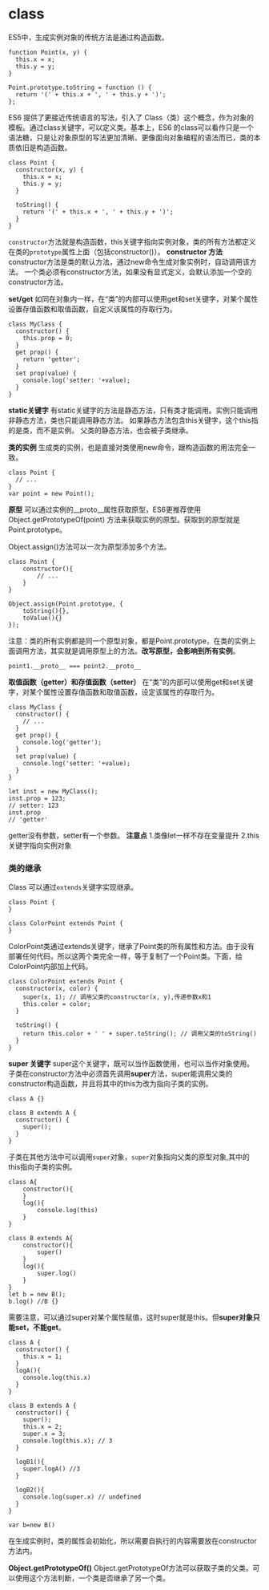 class
===================
ES5中，生成实例对象的传统方法是通过构造函数。
```
function Point(x, y) {
  this.x = x;
  this.y = y;
}

Point.prototype.toString = function () {
  return '(' + this.x + ', ' + this.y + ')'; 
};
```
ES6 提供了更接近传统语言的写法，引入了 Class（类）这个概念，作为对象的模板。通过class关键字，可以定义类。基本上，ES6 的class可以看作只是一个语法糖，只是让对象原型的写法更加清晰、更像面向对象编程的语法而已，类的本质依旧是构造函数。

```
class Point {
  constructor(x, y) {
    this.x = x;
    this.y = y;
  }

  toString() {
    return '(' + this.x + ', ' + this.y + ')';
  }
}
```
`constructor`方法就是构造函数，this关键字指向实例对象，类的所有方法都定义在类的`prototype`属性上面（包括constructor()）。
**constructor 方法**
constructor方法是类的默认方法，通过new命令生成对象实例时，自动调用该方法。
一个类必须有constructor方法，如果没有显式定义，会默认添加一个空的constructor方法。

**set/get**
如同在对象内一样，在“类”的内部可以使用get和set关键字，对某个属性设置存值函数和取值函数，自定义该属性的存取行为。

```
class MyClass {
  constructor() {
    this.prop = 0;
  }
  get prop() {
    return 'getter';
  }
  set prop(value) {
    console.log('setter: '+value);
  }
}
```

**static关键字**
有static关键字的方法是静态方法，只有类才能调用。实例只能调用非静态方法，类也只能调用静态方法。
如果静态方法包含this关键字，这个this指的是类，而不是实例。
父类的静态方法，也会被子类继承。

**类的实例**
生成类的实例，也是直接对类使用new命令，跟构造函数的用法完全一致。
```
class Point {
  // ...
}
var point = new Point();
```

**原型**
可以通过实例的__proto__属性获取原型，ES6更推荐使用 Object.getPrototypeOf(point) 方法来获取实例的原型。获取到的原型就是Point.prototype。

Object.assign()方法可以一次为原型添加多个方法。
```
class Point {
	constructor(){
		// ...
	}
}

Object.assign(Point.prototype, {
	toString(){},
	toValue(){}
});
```
注意：类的所有实例都是同一个原型对象，都是Point.prototype，在类的实例上面调用方法，其实就是调用原型上的方法。**改写原型，会影响到所有实例**。
```
point1.__proto__ === point2.__proto__
```
**取值函数（getter）和存值函数（setter）**
在“类”的内部可以使用get和set关键字，对某个属性设置存值函数和取值函数，设定该属性的存取行为。
```
class MyClass {
  constructor() {
    // ...
  }
  get prop() {
    console.log('getter');
  }
  set prop(value) {
    console.log('setter: '+value);
  }
}

let inst = new MyClass();
inst.prop = 123;
// setter: 123
inst.prop
// 'getter'
```
getter没有参数，setter有一个参数。
**注意点**
1.类像let一样不存在变量提升
2.this关键字指向实例对象

###  类的继承
Class 可以通过`extends`关键字实现继承。
```
class Point {
}

class ColorPoint extends Point {
}
```
ColorPoint类通过extends关键字，继承了Point类的所有属性和方法。由于没有部署任何代码，所以这两个类完全一样，等于复制了一个Point类。下面，给ColorPoint内部加上代码。
```
class ColorPoint extends Point {
  constructor(x, color) {
    super(x, 1); // 调用父类的constructor(x, y),传递参数x和1
    this.color = color;
  }

  toString() {
    return this.color + ' ' + super.toString(); // 调用父类的toString()
  }
}
```

**super 关键字**
super这个关键字，既可以当作函数使用，也可以当作对象使用。
子类在constructor方法中必须首先调用**super**方法，super能调用父类的constructor构造函数，并且将其中的this为改为指向子类的实例。
```
class A {}

class B extends A {
  constructor() {
    super();
  }
}
```
子类在其他方法中可以调用`super`对象，`super`对象指向父类的原型对象,其中的this指向子类的实例。
```
class A{
	constructor(){
	}
	log(){
		console.log(this)
	}
}

class B extends A{
	constructor(){
		super()
	}
	log(){
		super.log()
	}
}
let b = new B();
b.log() //B {}
```
需要注意，可以通过super对某个属性赋值，这时super就是this。但**super对象只能set，不能get**。

```
class A {
  constructor() {
    this.x = 1;
  }
  logA(){
    console.log(this.x)
  }
}

class B extends A {
  constructor() {
    super();
    this.x = 2;
    super.x = 3;
    console.log(this.x); // 3
  }

  logB1(){
    super.logA() //3
  }

  logB2(){
    console.log(super.x) // undefined
  }
}

var b=new B()
```
在生成实例时，类的属性会初始化，所以需要自执行的内容需要放在constructor方法内。

**Object.getPrototypeOf()**
Object.getPrototypeOf方法可以获取子类的父类。可以使用这个方法判断，一个类是否继承了另一个类。
